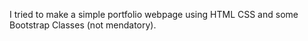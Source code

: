 I tried to make a simple portfolio webpage using HTML CSS and some Bootstrap Classes (not mendatory).
